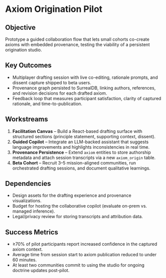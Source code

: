 # Axiom Origination Pilot

## Objective
Prototype a guided collaboration flow that lets small cohorts co-create axioms with embedded provenance, testing the viability of a persistent origination studio.

## Key Outcomes
- Multiplayer drafting session with live co-editing, rationale prompts, and dissent capture shipped to beta users.
- Provenance graph persisted to SurrealDB, linking authors, references, and revision decisions for each drafted axiom.
- Feedback loop that measures participant satisfaction, clarity of captured rationale, and time-to-publication.

## Workstreams
1. **Facilitation Canvas** – Build a React-based drafting surface with structured sections (principle statement, supporting context, dissent).
2. **Guided Copilot** – Integrate an LLM-backed assistant that suggests language improvements and highlights inconsistencies in real time.
3. **Provenance Persistence** – Extend `axiom` entities to store authorship metadata and attach session transcripts via a new `axiom_origin` table.
4. **Beta Cohort** – Recruit 3–5 mission-aligned communities, run orchestrated drafting sessions, and document qualitative learnings.

## Dependencies
- Design assets for the drafting experience and provenance visualizations.
- Budget for hosting the collaborative copilot (evaluate on-prem vs. managed inference).
- Legal/privacy review for storing transcripts and attribution data.

## Success Metrics
- ≥70% of pilot participants report increased confidence in the captured axiom context.
- Average time from session start to axiom publication reduced to under 60 minutes.
- At least two communities commit to using the studio for ongoing doctrine updates post-pilot.
